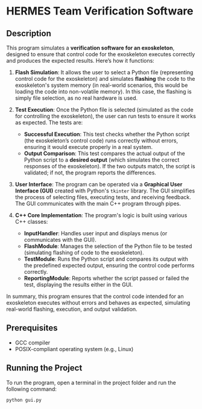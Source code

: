# HERMES Team Verification Software

## Description
This program simulates a **verification software for an exoskeleton**, designed to ensure that control code for the exoskeleton executes correctly and produces the expected results. Here’s how it functions:

1. **Flash Simulation**: It allows the user to select a Python file (representing control code for the exoskeleton) and simulates **flashing** the code to the exoskeleton's system memory (in real-world scenarios, this would be loading the code into non-volatile memory). In this case, the flashing is simply file selection, as no real hardware is used.

2. **Test Execution**: Once the Python file is selected (simulated as the code for controlling the exoskeleton), the user can run tests to ensure it works as expected. The tests are:
   - **Successful Execution**: This test checks whether the Python script (the exoskeleton’s control code) runs correctly without errors, ensuring it would execute properly in a real system.
   - **Output Comparison**: This test compares the actual output of the Python script to a **desired output** (which simulates the correct responses of the exoskeleton). If the two outputs match, the script is validated; if not, the program reports the differences.

3. **User Interface**: The program can be operated via a **Graphical User Interface (GUI)** created with Python's `tkinter` library. The GUI simplifies the process of selecting files, executing tests, and receiving feedback. The GUI communicates with the main C++ program through pipes.

4. **C++ Core Implementation**: The program's logic is built using various C++ classes:
   - **InputHandler**: Handles user input and displays menus (or communicates with the GUI).
   - **FlashModule**: Manages the selection of the Python file to be tested (simulating flashing of code to the exoskeleton).
   - **TestModule**: Runs the Python script and compares its output with the predefined expected output, ensuring the control code performs correctly.
   - **ReportingModule**: Reports whether the script passed or failed the test, displaying the results either in the GUI.

In summary, this program ensures that the control code intended for an exoskeleton executes without errors and behaves as expected, simulating real-world flashing, execution, and output validation.

## Prerequisites
- GCC compiler
- POSIX-compliant operating system (e.g., Linux)

## Running the Project
To run the program, open a terminal in the project folder and run the following command:

    python gui.py
